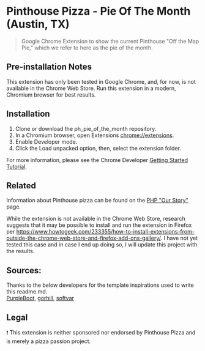 # Pinthouse Pizza - Pie Of The Month (Austin, TX)

> Google Chrome Extension to show the current Pinthouse "Off the Map Pie," which we refer to here as the pie of the month.

## Pre-installation Notes

This extension has only been tested in Google Chrome, and, for now, is not available in the Chrome Web Store. Run this extension in a modern, Chromium browser for best results.

## Installation

1. Clone or download the ph_pie_of_the_month repository.
2. In a Chromium browser, open Extensions [chrome://extensions](chrome://extensions).
3. Enable Developer mode.
4. Click the Load unpacked option, then, select the extension folder.

For more information, please see the Chrome Developer [Getting Started Tutorial](https://developer.chrome.com/extensions/getstarted).

## Related
Information about Pinthouse pizza can be found on the [PHP "Our Story"](http://pinthousepizza.com/burnet/about) page.

While the extension is not available in the Chrome Web Store, research suggests that it may be possible to install and run the extension in Firefox per https://www.howtogeek.com/233355/how-to-install-extensions-from-outside-the-chrome-web-store-and-firefox-add-ons-gallery/. I have not yet tested this case and in case I end up doing so, I will update this project with the results.

## Sources:
Thanks to the below developers for the template inspirations used to write this readme.md.  
[PurpleBoot](https://gist.github.com/PurpleBooth/109311bb0361f32d87a2#file-readme-template-md),  [gorhill](https://github.com/gorhill/uBlock), [softvar](https://github.com/softvar/enhanced-github/blob/master/README.md)

## Legal
❗️ This extension is neither sponsored nor endorsed by Pinthouse Pizza and is merely a pizza passion project.
